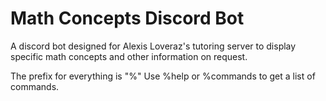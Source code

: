 # Math Concepts Discord Bot
A discord bot designed for Alexis Loveraz's tutoring server to display specific math concepts and other information on request.

The prefix for everything is "%"
Use %help or %commands to get a list of commands.
